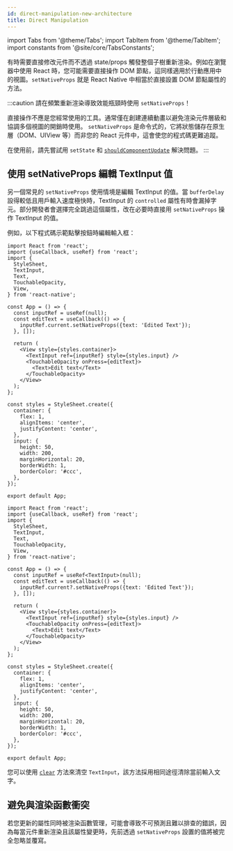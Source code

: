 ```yaml
---
id: direct-manipulation-new-architecture
title: Direct Manipulation
---
```


import Tabs from '@theme/Tabs'; import TabItem from '@theme/TabItem'; import constants from '@site/core/TabsConstants';

有時需要直接修改元件而不透過 state/props 觸發整個子樹重新渲染。例如在瀏覽器中使用 React 時，您可能需要直接操作 DOM 節點，這同樣適用於行動應用中的視圖。`setNativeProps` 就是 React Native 中相當於直接設置 DOM 節點屬性的方法。

:::caution
請在頻繁重新渲染導致效能瓶頸時使用 `setNativeProps`！

直接操作不應是您經常使用的工具。通常僅在創建連續動畫以避免渲染元件層級和協調多個視圖的開銷時使用。
`setNativeProps` 是命令式的，它將狀態儲存在原生層（DOM、UIView 等）而非您的 React 元件中，這會使您的程式碼更難追蹤。

在使用前，請先嘗試用 `setState` 和 [`shouldComponentUpdate`](https://reactjs.org/docs/optimizing-performance.html#shouldcomponentupdate-in-action) 解決問題。
:::

## 使用 setNativeProps 編輯 TextInput 值

另一個常見的 `setNativeProps` 使用情境是編輯 TextInput 的值。當 `bufferDelay` 設得較低且用戶輸入速度極快時，TextInput 的 `controlled` 屬性有時會漏掉字元。部分開發者會選擇完全跳過這個屬性，改在必要時直接用 `setNativeProps` 操作 TextInput 的值。

例如，以下程式碼示範點擊按鈕時編輯輸入框：

<Tabs groupId="language" queryString defaultValue={constants.defaultSnackLanguage} values={constants.snackLanguages}>
<TabItem value="javascript">

```SnackPlayer name=setNativeProps%20on%20TextInput&ext=js
import React from 'react';
import {useCallback, useRef} from 'react';
import {
  StyleSheet,
  TextInput,
  Text,
  TouchableOpacity,
  View,
} from 'react-native';

const App = () => {
  const inputRef = useRef(null);
  const editText = useCallback(() => {
    inputRef.current.setNativeProps({text: 'Edited Text'});
  }, []);

  return (
    <View style={styles.container}>
      <TextInput ref={inputRef} style={styles.input} />
      <TouchableOpacity onPress={editText}>
        <Text>Edit text</Text>
      </TouchableOpacity>
    </View>
  );
};

const styles = StyleSheet.create({
  container: {
    flex: 1,
    alignItems: 'center',
    justifyContent: 'center',
  },
  input: {
    height: 50,
    width: 200,
    marginHorizontal: 20,
    borderWidth: 1,
    borderColor: '#ccc',
  },
});

export default App;
```

</TabItem>
<TabItem value="typescript">

```SnackPlayer name=Clear%20text&ext=tsx
import React from 'react';
import {useCallback, useRef} from 'react';
import {
  StyleSheet,
  TextInput,
  Text,
  TouchableOpacity,
  View,
} from 'react-native';

const App = () => {
  const inputRef = useRef<TextInput>(null);
  const editText = useCallback(() => {
    inputRef.current?.setNativeProps({text: 'Edited Text'});
  }, []);

  return (
    <View style={styles.container}>
      <TextInput ref={inputRef} style={styles.input} />
      <TouchableOpacity onPress={editText}>
        <Text>Edit text</Text>
      </TouchableOpacity>
    </View>
  );
};

const styles = StyleSheet.create({
  container: {
    flex: 1,
    alignItems: 'center',
    justifyContent: 'center',
  },
  input: {
    height: 50,
    width: 200,
    marginHorizontal: 20,
    borderWidth: 1,
    borderColor: '#ccc',
  },
});

export default App;
```

</TabItem>
</Tabs>

您可以使用 [`clear`](../textinput#clear) 方法來清空 `TextInput`，該方法採用相同途徑清除當前輸入文字。

## 避免與渲染函數衝突

若您更新的屬性同時被渲染函數管理，可能會導致不可預測且難以排查的錯誤，因為每當元件重新渲染且該屬性變更時，先前透過 `setNativeProps` 設置的值將被完全忽略並覆寫。